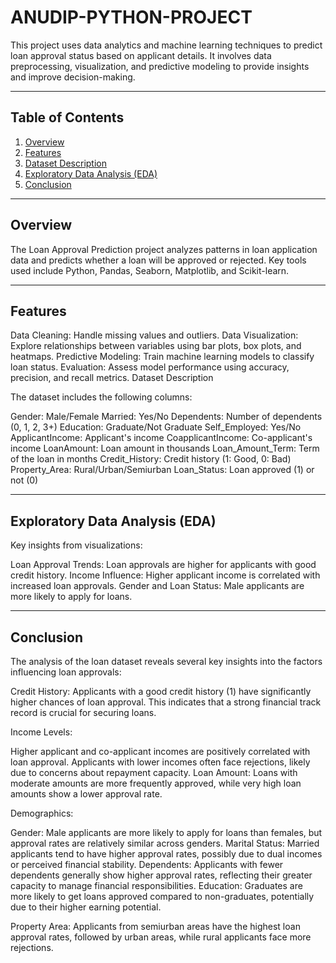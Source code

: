 # **ANUDIP-PYTHON-PROJECT**

This project uses data analytics and machine learning techniques to predict loan approval status based on applicant details. It involves data preprocessing, visualization, and predictive modeling to provide insights and improve decision-making.

---

## **Table of Contents**

1. [Overview](#introduction)
2. [Features](#features)
3. [Dataset Description](#datasetdescription)
4. [Exploratory Data Analysis (EDA)](#eda)
5. [Conclusion](#conclusion)

---

## **Overview**

The Loan Approval Prediction project analyzes patterns in loan application data and predicts whether a loan will be approved or rejected. Key tools used include Python, Pandas, Seaborn, Matplotlib, and Scikit-learn.

---

## **Features**

Data Cleaning: Handle missing values and outliers.
Data Visualization: Explore relationships between variables using bar plots, box plots, and heatmaps.
Predictive Modeling: Train machine learning models to classify loan status.
Evaluation: Assess model performance using accuracy, precision, and recall metrics.
Dataset Description

The dataset includes the following columns:

Gender: Male/Female
Married: Yes/No
Dependents: Number of dependents (0, 1, 2, 3+)
Education: Graduate/Not Graduate
Self_Employed: Yes/No
ApplicantIncome: Applicant's income
CoapplicantIncome: Co-applicant's income
LoanAmount: Loan amount in thousands
Loan_Amount_Term: Term of the loan in months
Credit_History: Credit history (1: Good, 0: Bad)
Property_Area: Rural/Urban/Semiurban
Loan_Status: Loan approved (1) or not (0)

---

## **Exploratory Data Analysis (EDA)**
Key insights from visualizations:

Loan Approval Trends: Loan approvals are higher for applicants with good credit history.
Income Influence: Higher applicant income is correlated with increased loan approvals.
Gender and Loan Status: Male applicants are more likely to apply for loans.

---

## **Conclusion**

The analysis of the loan dataset reveals several key insights into the factors influencing loan approvals:

Credit History: Applicants with a good credit history (1) have significantly higher chances of loan approval. This indicates that a strong financial track record is crucial for securing loans.

Income Levels:

Higher applicant and co-applicant incomes are positively correlated with loan approval.
Applicants with lower incomes often face rejections, likely due to concerns about repayment capacity.
Loan Amount: Loans with moderate amounts are more frequently approved, while very high loan amounts show a lower approval rate.

Demographics:

Gender: Male applicants are more likely to apply for loans than females, but approval rates are relatively similar across genders.
Marital Status: Married applicants tend to have higher approval rates, possibly due to dual incomes or perceived financial stability.
Dependents: Applicants with fewer dependents generally show higher approval rates, reflecting their greater capacity to manage financial responsibilities.
Education: Graduates are more likely to get loans approved compared to non-graduates, potentially due to their higher earning potential.

Property Area: Applicants from semiurban areas have the highest loan approval rates, followed by urban areas, while rural applicants face more rejections.
